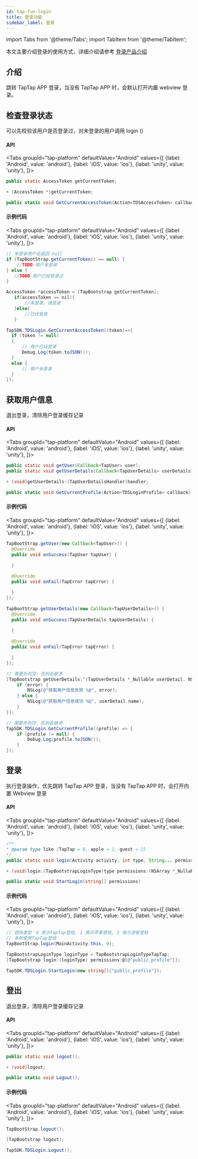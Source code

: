```yaml
---
id: tap-fun-login
title: 登录功能
sidebar_label: 登录
---
```


import Tabs from '@theme/Tabs';
import TabItem from '@theme/TabItem';

本文主要介绍登录的使用方式，详细介绍请参考 [登录产品介绍](/pro/pro-login)
## 介绍
跳转 TapTap APP 登录，当没有 TapTap APP 时，会默认打开内置 webview 登录。

## 检查登录状态
可以先校验该用户是否登录过，对未登录的用户调用 login ()  

#### API
<Tabs
groupId="tap-platform"
  defaultValue="Android"
  values={[
    {label: 'Android', value: 'android'},
    {label: 'iOS', value: 'ios'},
    {label: 'unity', value: 'unity'},
  ]}>
  <TabItem value="android">

  ```java
public static AccessToken getCurrentToken;
  ```  
  </TabItem>

  <TabItem value="ios">

```objectivec
+ (AccessToken *)getCurrentToken;
```
  </TabItem>

  <TabItem value="unity">

```cs
public static void GetCurrentAccessToken(Action<TDSAccessToken> callback)
```

  </TabItem>
</Tabs>

#### 示例代码

<Tabs
groupId="tap-platform"
  defaultValue="Android"
  values={[
    {label: 'Android', value: 'android'},
    {label: 'iOS', value: 'ios'},
    {label: 'unity', value: 'unity'},
  ]}>
  <TabItem value="android">

  ```java
  // 未登录用户会返回 null
  if (TapBootStrap.getCurrentToken() == null) {
      //TODO 用户未登录
  } else {
     //TODO 用户已经登录过
  }
  ```
  </TabItem>

  <TabItem value="ios">

```objectivec
AccessToken *accessToken = [TapBootstrap getCurrentToken];
   if(accessToken == nil){
       //未登录，请登录
   }else{
       //已经登录
   }
```
  </TabItem>
  <TabItem value="unity">

```cs
TapSDK.TDSLogin.GetCurrentAccessToken((token)=>{
  if (token != null)
  {
      // 用户已经登录
      Debug.Log(token.toJSON());
  }
  else {
      // 用户未登录
  }
});
```
  </TabItem>
</Tabs>


## 获取用户信息
退出登录，清除用户登录缓存记录
#### API
<Tabs
groupId="tap-platform"
  defaultValue="Android"
  values={[
    {label: 'Android', value: 'android'},
    {label: 'iOS', value: 'ios'},
    {label: 'unity', value: 'unity'},
  ]}>
  <TabItem value="android">

  ```java
public static void getUser(Callback<TapUser> user);
public static void getUserDetails(Callback<TapUserDetails> userDetails);
  ```  
  </TabItem>

  <TabItem value="ios">

```objectivec
+ (void)getUserDetails:(TapUserDetailsHandler)handler;
```
  </TabItem>

  <TabItem value="unity">

```cs
public static void GetCurrentProfile(Action<TDSLoginProfile> callback)
```

  </TabItem>
</Tabs>

#### 示例代码

<Tabs
groupId="tap-platform"
  defaultValue="Android"
  values={[
    {label: 'Android', value: 'android'},
    {label: 'iOS', value: 'ios'},
    {label: 'unity', value: 'unity'},
  ]}>
  <TabItem value="android">

  ```java
TapBootStrap.getUser(new Callback<TapUser>() {
    @Override
    public void onSuccess(TapUser tapUser) {
                
    }

    @Override
    public void onFail(TapError tapError) {

    }
});

TapBootStrap.getUserDetails(new Callback<TapUserDetails>() {
    @Override
    public void onSuccess(TapUserDetails tapUserDetails) {
                
    }

    @Override
    public void onFail(TapError tapError) {

    }
});
  ```
  </TabItem>

  <TabItem value="ios">

```objectivec
// 需要先判空，否则会崩溃
[TapBootstrap getUserDetails:^(TapUserDetails *_Nullable userDetail, NSError *_Nullable error) {
    if (error) {
        NSLog(@"获取用户信息失败 %@", error);
    } else {
        NSLog(@"获取用户信息成功 %@", userDetail.name);
    }
}];
```
  </TabItem>
  <TabItem value="unity">

```cs
// 需要先判空，否则会崩溃
TapSDK.TDSLogin.GetCurrentProfile((profile) => {
    if (profile != null) {
        Debug.Log(profile.toJSON());
    }
});
```
  </TabItem>
</Tabs>


## 登录
执行登录操作，优先跳转 TapTap APP 登录，当没有 TapTap APP 时，会打开内置 Webview 登录  

#### API
<Tabs
groupId="tap-platform"
  defaultValue="Android"
  values={[
    {label: 'Android', value: 'android'},
    {label: 'iOS', value: 'ios'},
    {label: 'unity', value: 'unity'},
  ]}>
  <TabItem value="android">

  ```java
  /**
 * @param type like {TapTap = 0, apple = 1, guest = 2}
 */
  public static void login(Activity activity, int type, String... permissions);
  ```  
  </TabItem>

  <TabItem value="ios">

```objectivec
+ (void)login:(TapBootstrapLoginType)type permissions:(NSArray *_Nullable)permissions;
```
  </TabItem>

  <TabItem value="unity">

```cs
public static void StartLogin(string[] permissions)
```

  </TabItem>
</Tabs>

#### 示例代码

<Tabs
groupId="tap-platform"
  defaultValue="Android"
  values={[
    {label: 'Android', value: 'android'},
    {label: 'iOS', value: 'ios'},
    {label: 'unity', value: 'unity'},
  ]}>
  <TabItem value="android">

  ```java
// 登陆类型：0 表示TapTap登陆, 1 表示苹果登陆, 2 表示游客登陆 
// 本例使用TapTap登陆
TapBootStrap.login(MainActivity.this, 0);
  ```
  </TabItem>

  <TabItem value="ios">

```objectivec  
TapBootstrapLoginType loginType = TapBootstrapLoginTypeTapTap;
[TapBootstrap login:(loginType) permissions:@[@"public_profile"]];
````
  </TabItem>
  <TabItem value="unity">

```cs
TapSDK.TDSLogin.StartLogin(new string[]{"public_profile"});
```
  </TabItem>
</Tabs>


## 登出
退出登录，清除用户登录缓存记录  
#### API
<Tabs
groupId="tap-platform"
  defaultValue="Android"
  values={[
    {label: 'Android', value: 'android'},
    {label: 'iOS', value: 'ios'},
    {label: 'unity', value: 'unity'},
  ]}>
  <TabItem value="android">

  ```java
public static void logout();
  ```  
  </TabItem>

  <TabItem value="ios">

```objectivec
+ (void)logout;
```
  </TabItem>

  <TabItem value="unity">

```cs
public static void Logout();
```

  </TabItem>
</Tabs>

#### 示例代码

<Tabs
groupId="tap-platform"
  defaultValue="Android"
  values={[
    {label: 'Android', value: 'android'},
    {label: 'iOS', value: 'ios'},
    {label: 'unity', value: 'unity'},
  ]}>
  <TabItem value="android">

  ```java
TapBootStrap.logout();
  ```
  </TabItem>

  <TabItem value="ios">

```objectivec
[TapBootstrap logout];
```
  </TabItem>
  <TabItem value="unity">

```cs
TapSDK.TDSLogin.Logout();
```
  </TabItem>
</Tabs>
